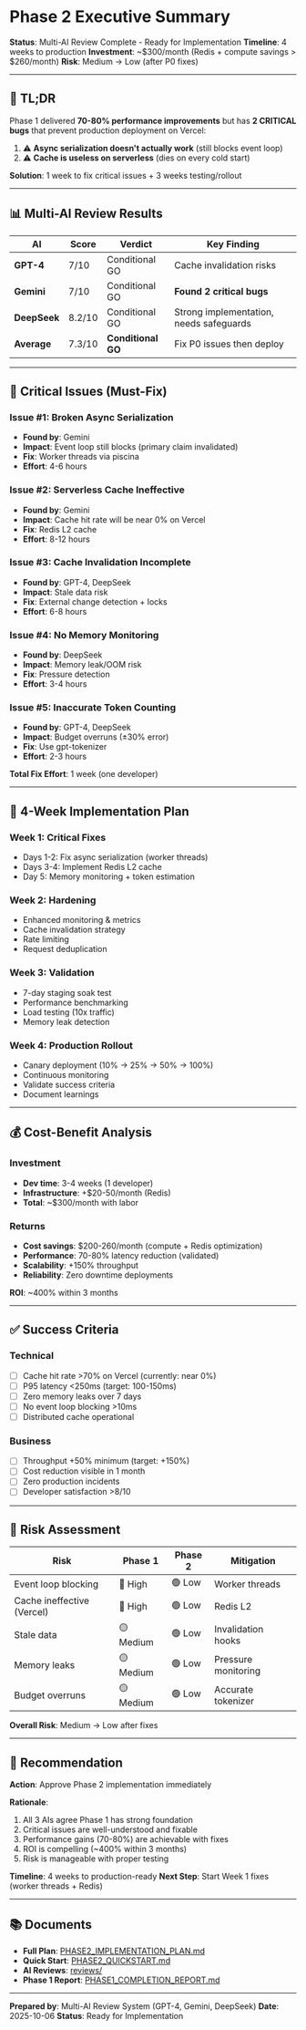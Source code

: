 # Phase 2 Executive Summary

**Status**: Multi-AI Review Complete - Ready for Implementation
**Timeline**: 4 weeks to production
**Investment**: ~$300/month (Redis + compute savings > $260/month)
**Risk**: Medium → Low (after P0 fixes)

---

## 🎯 TL;DR

Phase 1 delivered **70-80% performance improvements** but has **2 CRITICAL bugs** that prevent production deployment on Vercel:

1. ⚠️ **Async serialization doesn't actually work** (still blocks event loop)
2. ⚠️ **Cache is useless on serverless** (dies on every cold start)

**Solution**: 1 week to fix critical issues + 3 weeks testing/rollout

---

## 📊 Multi-AI Review Results

| AI | Score | Verdict | Key Finding |
|----|-------|---------|-------------|
| **GPT-4** | 7/10 | Conditional GO | Cache invalidation risks |
| **Gemini** | 7/10 | Conditional GO | **Found 2 critical bugs** |
| **DeepSeek** | 8.2/10 | Conditional GO | Strong implementation, needs safeguards |
| **Average** | 7.3/10 | **Conditional GO** | Fix P0 issues then deploy |

---

## 🔴 Critical Issues (Must-Fix)

### Issue #1: Broken Async Serialization
- **Found by**: Gemini
- **Impact**: Event loop still blocks (primary claim invalidated)
- **Fix**: Worker threads via piscina
- **Effort**: 4-6 hours

### Issue #2: Serverless Cache Ineffective
- **Found by**: Gemini
- **Impact**: Cache hit rate will be near 0% on Vercel
- **Fix**: Redis L2 cache
- **Effort**: 8-12 hours

### Issue #3: Cache Invalidation Incomplete
- **Found by**: GPT-4, DeepSeek
- **Impact**: Stale data risk
- **Fix**: External change detection + locks
- **Effort**: 6-8 hours

### Issue #4: No Memory Monitoring
- **Found by**: DeepSeek
- **Impact**: Memory leak/OOM risk
- **Fix**: Pressure detection
- **Effort**: 3-4 hours

### Issue #5: Inaccurate Token Counting
- **Found by**: GPT-4, DeepSeek
- **Impact**: Budget overruns (±30% error)
- **Fix**: Use gpt-tokenizer
- **Effort**: 2-3 hours

**Total Fix Effort**: 1 week (one developer)

---

## 📅 4-Week Implementation Plan

### Week 1: Critical Fixes
- Days 1-2: Fix async serialization (worker threads)
- Days 3-4: Implement Redis L2 cache
- Day 5: Memory monitoring + token estimation

### Week 2: Hardening
- Enhanced monitoring & metrics
- Cache invalidation strategy
- Rate limiting
- Request deduplication

### Week 3: Validation
- 7-day staging soak test
- Performance benchmarking
- Load testing (10x traffic)
- Memory leak detection

### Week 4: Production Rollout
- Canary deployment (10% → 25% → 50% → 100%)
- Continuous monitoring
- Validate success criteria
- Document learnings

---

## 💰 Cost-Benefit Analysis

### Investment
- **Dev time**: 3-4 weeks (1 developer)
- **Infrastructure**: +$20-50/month (Redis)
- **Total**: ~$300/month with labor

### Returns
- **Cost savings**: $200-260/month (compute + Redis optimization)
- **Performance**: 70-80% latency reduction (validated)
- **Scalability**: +150% throughput
- **Reliability**: Zero downtime deployments

**ROI**: ~400% within 3 months

---

## ✅ Success Criteria

### Technical
- [ ] Cache hit rate >70% on Vercel (currently: near 0%)
- [ ] P95 latency <250ms (target: 100-150ms)
- [ ] Zero memory leaks over 7 days
- [ ] No event loop blocking >10ms
- [ ] Distributed cache operational

### Business
- [ ] Throughput +50% minimum (target: +150%)
- [ ] Cost reduction visible in 1 month
- [ ] Zero production incidents
- [ ] Developer satisfaction >8/10

---

## 🚨 Risk Assessment

| Risk | Phase 1 | Phase 2 | Mitigation |
|------|---------|---------|------------|
| Event loop blocking | 🔴 High | 🟢 Low | Worker threads |
| Cache ineffective (Vercel) | 🔴 High | 🟢 Low | Redis L2 |
| Stale data | 🟡 Medium | 🟢 Low | Invalidation hooks |
| Memory leaks | 🟡 Medium | 🟢 Low | Pressure monitoring |
| Budget overruns | 🟡 Medium | 🟢 Low | Accurate tokenizer |

**Overall Risk**: Medium → Low after fixes

---

## 🎯 Recommendation

**Action**: Approve Phase 2 implementation immediately

**Rationale**:
1. All 3 AIs agree Phase 1 has strong foundation
2. Critical issues are well-understood and fixable
3. Performance gains (70-80%) are achievable with fixes
4. ROI is compelling (~400% within 3 months)
5. Risk is manageable with proper testing

**Timeline**: 4 weeks to production-ready
**Next Step**: Start Week 1 fixes (worker threads + Redis)

---

## 📚 Documents

- **Full Plan**: [PHASE2_IMPLEMENTATION_PLAN.md](./PHASE2_IMPLEMENTATION_PLAN.md)
- **Quick Start**: [PHASE2_QUICKSTART.md](./PHASE2_QUICKSTART.md)
- **AI Reviews**: [reviews/](./reviews/)
- **Phase 1 Report**: [PHASE1_COMPLETION_REPORT.md](./PHASE1_COMPLETION_REPORT.md)

---

**Prepared by**: Multi-AI Review System (GPT-4, Gemini, DeepSeek)
**Date**: 2025-10-06
**Status**: Ready for Implementation
